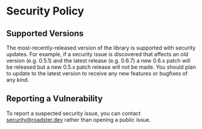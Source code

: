 # Security Policy

## Supported Versions

The most-recently-released version of the library is supported with security updates.
For example, if a security issue is discovered that affects an old version (e.g. 0.5.1)
and the latest release (e.g. 0.6.7) a new 0.6.x patch will be released but a new 0.5.x
patch release will not be made. You should plan to update to the latest version to
receive any new features or bugfixes of any kind.

## Reporting a Vulnerability

To report a suspected security issue, you can contact security@roadster.dev rather than opening
a public issue.
